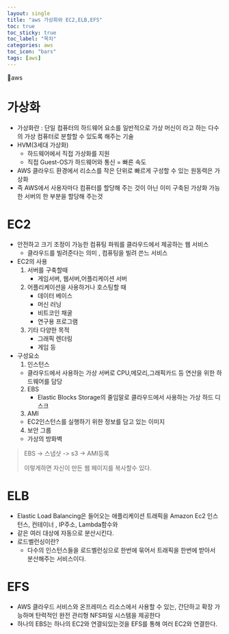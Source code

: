 ```yaml
---
layout: single
title: "aws 가상화와 EC2,ELB,EFS"
toc: true
toc_sticky: true
toc_label: "목차"
categories: aws
toc_icon: "bars"
tags: [aws]
---
```


📘aws

# 가상화
- 가상화란 : 단일 컴퓨터의 하드웨어 요소를 일반적으로 가상 머신이 라고 하는 다수의 가상 컴퓨터로 분할할 수 있도록 해주는 기술
- HVM(3세대 가상화)
  - 하드웨어에서 직접 가상화를 지원
  - 직접 Guest-OS가 하드웨어와 통신 = 빠른 속도
- AWS 클라우드 환경에서 리소스를 작은 단위로 빠르게 구성할 수 있는 원동력은 가상화
- 즉 AWS에서 사용자마다 컴퓨터를 할당해 주는 것이 아닌 이미 구축된 가상화 가능한 서버의 한 부분을 할당해 주는것

# EC2
- 안전하고 크기 조정이 가능한 컴퓨팅 파워를 클라우드에서 제공하는 웹 서비스
  - 클라우드를 빌려준다는 의미 , 컴퓨팅을 빌려 쓴느 서비스
- EC2의 사용
  1. 서버를 구축할때
     - 게임서버, 웹서버,어플리케이션 서버
  2. 어플리케이션을 사용하거나 호스팅할 때 
     - 데이터 베이스
     - 머신 러닝
     - 비트코인 채굴
     - 연구용 프로그램
  3. 기타 다양한 목적
     - 그래픽 렌더링
     - 게임 등
- 구성요소 
  1. 인스턴스
    - 클라우드에서 사용하는 가상 서버로 CPU,메모리,그래픽카드 등 연산을 위한 하드웨어를 담당
  2. EBS
     - Elastic Blocks Storage의 줄임말로 클라우드에서 사용하는 가상 하드 디스크
  3. AMI
    - EC2인스턴스를 실행하기 위한 정보를 담고 있는 이미지
  4. 보안 그룹
    - 가상의 방화벽

> EBS -> 스냅샷 -> s3 -> AMI등록 
> 
> 이렇게하면 자신이 만든 웹 페이지를 복사할수 있다.

# ELB
- Elastic Load Balancing은 들어오는 애플리케이션 트래픽을 Amazon Ec2 인스턴스, 컨테이너 , IP주소, Lambda함수와
- 같은 여러 대상에 자동으로 분산시킨다. 
- 로드벨런싱이란?
  - 다수의 인스턴스들을 로드벨런싱으로 한번에 묶어서 트래픽을 한번에 받아서 분산해주는 서비스이다. 

# EFS
- AWS 클라우드 서비스와 온프레미스 리소스에서 사용할 수 있는, 간단하고 확장 가능하며 탄력적인 완전 관리형 NFS파일 시스템을 제공한다
- 하나의 EBS는 하나의 EC2와 연결되있는것을 EFS를 통해 여러 EC2와 연결한다.
